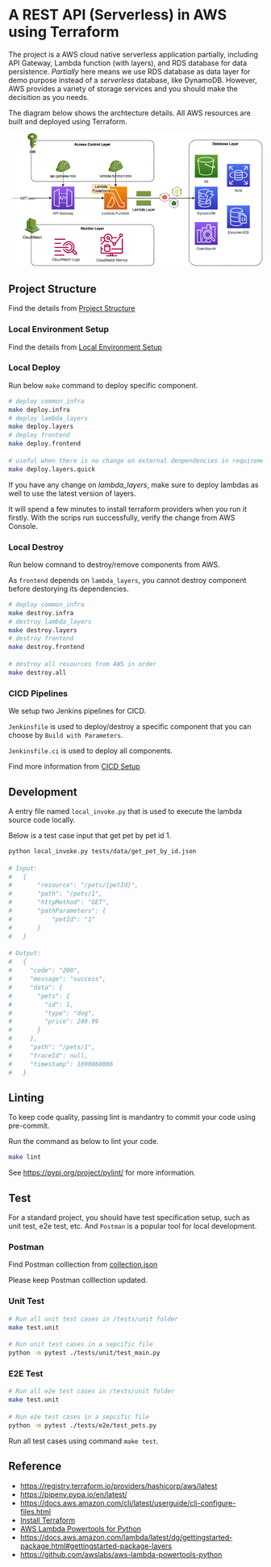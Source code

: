 # A REST API (Serverless) in AWS using Terraform

The project is a AWS cloud native serverless application partially, including API Gateway, Lambda function (with layers), and RDS database for data persistence. _Partially_ here means we use RDS database as data layer for demo purpose instead of a _serverless_ database, like DynamoDB. However, AWS provides a variety of storage services and you should make the decisition as you needs.

The diagram below shows the archtecture details. All AWS resources are built and deployed using Terraform.

![Cloud Arch Diagram](./docs/arch_diagram.png)

## Project Structure

Find the details from [Project Structure](./docs/project_structure.md)

### Local Environment Setup

Find the details from [Local Environment Setup](./docs/local-setup.md)

### Local Deploy

Run below `make` command to deploy specific component.

```bash
# deploy common_infra
make deploy.infra
# deploy lambda_layers
make deploy.layers
# deploy frontend
make deploy.frontend

# useful when there is no change on external denpendencies in requirements-external.txt
make deploy.layers.quick
```

If you have any change on _lambda_layers_, make sure to deploy lambdas as well to use the latest version of layers.

It will spend a few minutes to install terraform providers when you run it firstly. With the scrips run successfully, verify the change from AWS Console.

### Local Destroy

Run below comnand to destroy/remove components from AWS.

As `frontend` depends on `lambda_layers`, you cannot destroy component before destorying its dependencies.

```bash
# deploy common_infra
make destroy.infra
# destroy lambda_layers
make destroy.layers
# destroy frontend
make destroy.frontend

# destroy all resources from AWS in order
make destroy.all
```

### CICD Pipelines
We setup two Jenkins pipelines for CICD.

`Jenkinsfile` is used to deploy/destroy a specific component that you can choose by `Build with Parameters`.

`Jenkinsfile.ci` is used to deploy all components.

Find more information from [CICD Setup](./docs/cicd.md)


## Development
A entry file named `local_invoke.py` that is used to execute the lambda source code locally.

Below is a test case input that get pet by pet id 1.

```bash
python local_invoke.py tests/data/get_pet_by_id.json

# Input:
#   {
#       "resource": "/pets/{petId}",
#       "path": "/pets/1",
#       "httpMethod": "GET",
#       "pathParameters": {
#           "petId": "1"
#       }
#   }

# Output:
#   {
#     "code": "200",
#     "message": "success",
#     "data": {
#       "pets": {
#         "id": 1,
#         "type": "dog",
#         "price": 249.99
#       }
#     },
#     "path": "/pets/1",
#     "traceId": null,
#     "timestamp": 1690860006
#   }
```
## Linting
To keep code quality, passing lint is mandantry to commit your code using pre-commit.

Run the command as below to lint your code.
```bash
make lint
```

See https://pypi.org/project/pylint/ for more information.

## Test
For a standard project, you should have test specification setup, such as unit test, e2e test, etc. And `Postman` is a popular tool for local development.
### Postman

Find Postman colllection from [collection.json](./tests/postman/collection.json)

Please keep Postman colllection updated.

### Unit Test

```bash
# Run all unit test cases in /tests/unit folder
make test.unit

# Run unit test cases in a sepcific file
python -m pytest ./tests/unit/test_main.py
```

### E2E Test

```bash
# Run all e2e test cases in /tests/unit folder
make test.unit

# Run e2e test cases in a sepcific file
python -m pytest ./tests/e2e/test_pets.py
```

Run all test cases using command `make test`.

## Reference

- https://registry.terraform.io/providers/hashicorp/aws/latest
- https://pipenv.pypa.io/en/latest/
- https://docs.aws.amazon.com/cli/latest/userguide/cli-configure-files.html
- [Install Terraform](https://developer.hashicorp.com/terraform/tutorials/aws-get-started/install-cli)
- [AWS Lambda Powertools for Python](https://awslabs.github.io/aws-lambda-powertools-python/2.12.0/)
- https://docs.aws.amazon.com/lambda/latest/dg/gettingstarted-package.html#gettingstarted-package-layers
- https://github.com/awslabs/aws-lambda-powertools-python